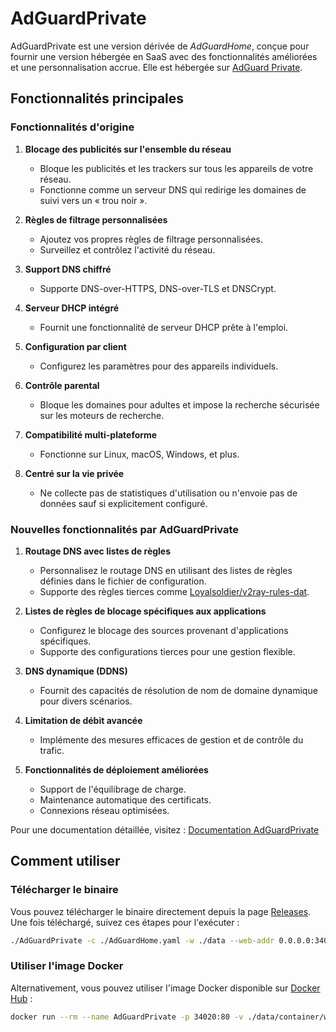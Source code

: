 # AdGuardPrivate

AdGuardPrivate est une version dérivée de _AdGuardHome_, conçue pour fournir une version hébergée en SaaS avec des fonctionnalités améliorées et une personnalisation accrue. Elle est hébergée sur [AdGuard Private](https://adguardprivate.com).

## Fonctionnalités principales

### Fonctionnalités d'origine

1. **Blocage des publicités sur l'ensemble du réseau**

   - Bloque les publicités et les trackers sur tous les appareils de votre réseau.
   - Fonctionne comme un serveur DNS qui redirige les domaines de suivi vers un « trou noir ».

2. **Règles de filtrage personnalisées**

   - Ajoutez vos propres règles de filtrage personnalisées.
   - Surveillez et contrôlez l'activité du réseau.

3. **Support DNS chiffré**

   - Supporte DNS-over-HTTPS, DNS-over-TLS et DNSCrypt.

4. **Serveur DHCP intégré**

   - Fournit une fonctionnalité de serveur DHCP prête à l'emploi.

5. **Configuration par client**

   - Configurez les paramètres pour des appareils individuels.

6. **Contrôle parental**

   - Bloque les domaines pour adultes et impose la recherche sécurisée sur les moteurs de recherche.

7. **Compatibilité multi-plateforme**

   - Fonctionne sur Linux, macOS, Windows, et plus.

8. **Centré sur la vie privée**
   - Ne collecte pas de statistiques d'utilisation ou n'envoie pas de données sauf si explicitement configuré.

### Nouvelles fonctionnalités par AdGuardPrivate

1. **Routage DNS avec listes de règles**

   - Personnalisez le routage DNS en utilisant des listes de règles définies dans le fichier de configuration.
   - Supporte des règles tierces comme [Loyalsoldier/v2ray-rules-dat](https://github.com/Loyalsoldier/v2ray-rules-dat).

2. **Listes de règles de blocage spécifiques aux applications**

   - Configurez le blocage des sources provenant d'applications spécifiques.
   - Supporte des configurations tierces pour une gestion flexible.

3. **DNS dynamique (DDNS)**

   - Fournit des capacités de résolution de nom de domaine dynamique pour divers scénarios.

4. **Limitation de débit avancée**

   - Implémente des mesures efficaces de gestion et de contrôle du trafic.

5. **Fonctionnalités de déploiement améliorées**
   - Support de l'équilibrage de charge.
   - Maintenance automatique des certificats.
   - Connexions réseau optimisées.

Pour une documentation détaillée, visitez : [Documentation AdGuardPrivate](https://adguardprivate.com/docs/)

## Comment utiliser

### Télécharger le binaire

Vous pouvez télécharger le binaire directement depuis la page [Releases](https://github.com/AdGuardPrivate/AdGuardPrivate/releases). Une fois téléchargé, suivez ces étapes pour l'exécuter :

```bash
./AdGuardPrivate -c ./AdGuardHome.yaml -w ./data --web-addr 0.0.0.0:34020 --local-frontend --no-check-update --verbose
```

### Utiliser l'image Docker

Alternativement, vous pouvez utiliser l'image Docker disponible sur [Docker Hub](https://hub.docker.com/repository/docker/adguardprivate/adguardprivate) :

```bash
docker run --rm --name AdGuardPrivate -p 34020:80 -v ./data/container/work:/opt/adguardhome/work -v ./data/container/conf:/opt/adguardhome/conf adguardprivate/adguardprivate:latest
```